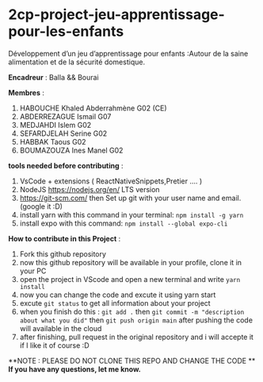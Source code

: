 # 2cp-project-jeu-apprentissage-pour-les-enfants

Développement d’un jeu d’apprentissage pour enfants :Autour de la saine alimentation et de la sécurité domestique.

**Encadreur** : Balla && Bourai

**Membres** : 
1. HABOUCHE Khaled Abderrahmène G02 (CE)
2. ABDERREZAGUE Ismail G07
3. MEDJAHDI Islem G02
4. SEFARDJELAH Serine G02
5. HABBAK Taous G02
6. BOUMAZOUZA Ines Manel G02

**tools needed before contributing** :
1. VsCode + extensions ( ReactNativeSnippets,Pretier .... )
2. NodeJS https://nodejs.org/en/ LTS version
3. https://git-scm.com/ then Set up git with your user name and email. (google it :D)
4. install yarn with this command in your terminal: `npm install -g yarn`
5. install expo with this command: `npm install --global expo-cli`

**How to contribute in this Project** :
1. Fork this github repository 
2. now this github repository will be available in your profile, clone it in your PC
3. open the project in VScode and open a new terminal and write `yarn install`
4. now you can change the code and excute it using yarn start
5. excute `git status` to get all information about your project
6. when you finish do this : `git add .` then `git commit -m "description about what you did"` then `git push origin main` after pushing the code will available in the cloud
7. after finishing, pull request in the original repository and i will accepte it if I like it of course :D

**NOTE : PLEASE DO NOT CLONE THIS REPO AND CHANGE THE CODE **
**If you have any questions, let me know.**
